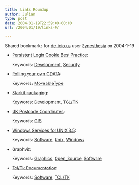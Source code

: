 ```yaml
---
title: Links Roundup
author: Julian
type: post
date: 2004-01-19T22:59:00+00:00
url: /2004/01/19/links-9/

---
```

Shared bookmarks for [del.icio.us][1] user  [Synesthesia][2] on 2004-1-19

  * [Persistent Login Cookie Best Practice][3]:
   
    Keywords: [Development][4], [Security][5]
  * [Rolling your own CDATA][6]:
   
    Keywords: [MoveableType][7]
  * [Starkit packaging][8]:
   
    Keywords: [Development][4], [TCL/TK][9]
  * [UK Postcode Coordinates][10]:
   
    Keywords: [GIS][11]
  * [Windows Services for UNIX 3.5][12]:
   
    Keywords: [Software][13], [Unix][14], [Windows][15]
  * [Graphviz][16]:
   
    Keywords: [Graphics][17], [Open_Source][18], [Software][13]
  * [Tcl/Tk Documentation][19]:
   
    Keywords: [Software][13], [TCL/TK][9]

 [1]: http://del.icio.us/
 [2]: http://del.icio.us/synesthesia
 [3]: http://fishbowl.pastiche.org/2004/01/19/persistent_login_cookie_best_practice "http://fishbowl.pastiche.org/2004/01/19/persistent_login_cookie_best_practice"
 [4]: http://del.icio.us/synesthesia/Development
 [5]: http://del.icio.us/synesthesia/Security
 [6]: http://philringnalda.com/blog/2003/02/rolling_your_own_cdata.php "http://philringnalda.com/blog/2003/02/rolling_your_own_cdata.php"
 [7]: http://del.icio.us/synesthesia/MoveableType
 [8]: http://www.equi4.com/starkit.html "http://www.equi4.com/starkit.html"
 [9]: http://del.icio.us/synesthesia/TCL/TK
 [10]: http://www.jibble.org/ukpostcodes/ "http://www.jibble.org/ukpostcodes/"
 [11]: http://del.icio.us/synesthesia/GIS
 [12]: http://www.microsoft.com/windows/sfu/downloads/default.asp "http://www.microsoft.com/windows/sfu/downloads/default.asp"
 [13]: http://del.icio.us/synesthesia/Software
 [14]: http://del.icio.us/synesthesia/Unix
 [15]: http://del.icio.us/synesthesia/Windows
 [16]: http://www.research.att.com/sw/tools/graphviz/ "http://www.research.att.com/sw/tools/graphviz/"
 [17]: http://del.icio.us/synesthesia/Graphics
 [18]: http://del.icio.us/synesthesia/Open_Source
 [19]: http://www.tcl.tk/doc/ "http://www.tcl.tk/doc/"
